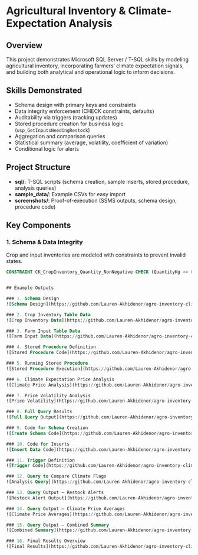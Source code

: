 # Agricultural Inventory & Climate-Expectation Analysis

## Overview
This project demonstrates Microsoft SQL Server / T-SQL skills by modeling agricultural inventory, incorporating farmers’ climate expectation signals, and building both analytical and operational logic to inform decisions.

## Skills Demonstrated
- Schema design with primary keys and constraints  
- Data integrity enforcement (CHECK constraints, defaults)  
- Auditability via triggers (tracking updates)  
- Stored procedure creation for business logic (`usp_GetInputsNeedingRestock`)  
- Aggregation and comparison queries  
- Statistical summary (average, volatility, coefficient of variation)  
- Conditional logic for alerts  

## Project Structure
- **sql/**: T-SQL scripts (schema creation, sample inserts, stored procedure, analysis queries)  
- **sample_data/**: Example CSVs for easy import  
- **screenshots/**: Proof-of-execution (SSMS outputs, schema design, procedure code)

## Key Components

### 1. Schema & Data Integrity  
Crop and input inventories are modeled with constraints to prevent invalid states.  
```sql
CONSTRAINT CK_CropInventory_Quantity_NonNegative CHECK (QuantityKg >= 0)


## Example Outputs

### 1. Schema Design
![Schema Design](https://github.com/Lauren-Akhidenor/agro-inventory-climate-analysis/blob/main/Screenshot%20(844).png)

### 2. Crop Inventory Table Data
![Crop Inventory Data](https://github.com/Lauren-Akhidenor/agro-inventory-climate-analysis/blob/main/Screenshot%20(845).png)

### 3. Farm Input Table Data
![Farm Input Data](https://github.com/Lauren-Akhidenor/agro-inventory-climate-analysis/blob/main/Screenshot%20(846).png)

### 4. Stored Procedure Definition
![Stored Procedure Code](https://github.com/Lauren-Akhidenor/agro-inventory-climate-analysis/blob/main/Screenshot%20(847).png)

### 5. Running Stored Procedure
![Stored Procedure Execution](https://github.com/Lauren-Akhidenor/agro-inventory-climate-analysis/blob/main/Screenshot%20(848).png)

### 6. Climate Expectation Price Analysis
![Climate Price Analysis](https://github.com/Lauren-Akhidenor/agro-inventory-climate-analysis/blob/main/Screenshot%20(849).png)

### 7. Price Volatility Analysis
![Price Volatility](https://github.com/Lauren-Akhidenor/agro-inventory-climate-analysis/blob/main/Screenshot%20(850).png)

### 8. Full Query Results
![Full Query Output](https://github.com/Lauren-Akhidenor/agro-inventory-climate-analysis/blob/main/Screenshot%20(851).png)

### 9. Code for Schema Creation
![Create Schema Code](https://github.com/Lauren-Akhidenor/agro-inventory-climate-analysis/blob/main/Screenshot%20(852).png)

### 10. Code for Inserts
![Insert Data Code](https://github.com/Lauren-Akhidenor/agro-inventory-climate-analysis/blob/main/Screenshot%20(853).png)

### 11. Trigger Definition
![Trigger Code](https://github.com/Lauren-Akhidenor/agro-inventory-climate-analysis/blob/main/Screenshot%20(857).png)

### 12. Query to Compare Climate Flags
![Analysis Query](https://github.com/Lauren-Akhidenor/agro-inventory-climate-analysis/blob/main/Screenshot%20(859).png)

### 13. Query Output – Restock Alerts
![Restock Alert Output](https://github.com/Lauren-Akhidenor/agro-inventory-climate-analysis/blob/main/Screenshot%20(862).png)

### 14. Query Output – Climate Price Averages
![Climate Price Averages](https://github.com/Lauren-Akhidenor/agro-inventory-climate-analysis/blob/main/Screenshot%20(866).png)

### 15. Query Output – Combined Summary
![Combined Summary](https://github.com/Lauren-Akhidenor/agro-inventory-climate-analysis/blob/main/Screenshot%20(869).png)

### 16. Final Results Overview
![Final Results](https://github.com/Lauren-Akhidenor/agro-inventory-climate-analysis/blob/main/Screenshot%20(870).png)
